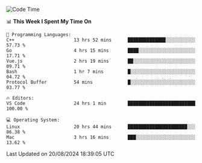 
<!--START_SECTION:waka-->
![Code Time](http://img.shields.io/badge/Code%20Time-2%2C378%20hrs%2015%20mins-blue)

📊 **This Week I Spent My Time On** 

```text
💬 Programming Languages: 
C++                      13 hrs 52 mins      ██████████████░░░░░░░░░░░   57.73 % 
Go                       4 hrs 15 mins       ████░░░░░░░░░░░░░░░░░░░░░   17.71 % 
Vue.js                   2 hrs 19 mins       ██░░░░░░░░░░░░░░░░░░░░░░░   09.71 % 
Bash                     1 hr 7 mins         █░░░░░░░░░░░░░░░░░░░░░░░░   04.72 % 
Protocol Buffer          54 mins             █░░░░░░░░░░░░░░░░░░░░░░░░   03.77 % 

🔥 Editors: 
VS Code                  24 hrs 1 min        █████████████████████████   100.00 % 

💻 Operating System: 
Linux                    20 hrs 44 mins      ██████████████████████░░░   86.38 % 
Mac                      3 hrs 16 mins       ███░░░░░░░░░░░░░░░░░░░░░░   13.62 % 
```


 Last Updated on 20/08/2024 18:39:05 UTC
<!--END_SECTION:waka-->

